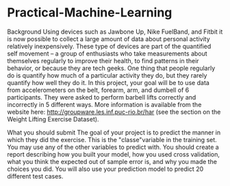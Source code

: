 # Practical-Machine-Learning

Background
Using devices such as Jawbone Up, Nike FuelBand, and Fitbit it is now possible to collect a large amount of data
about personal activity relatively inexpensively. These type of devices are part of the quantified self movement
– a group of enthusiasts who take measurements about themselves regularly to improve their health, to find patterns
in their behavior, or because they are tech geeks. One thing that people regularly do is quantify how much of a 
particular activity they do, but they rarely quantify how well they do it. In this project, your goal will be to 
use data from accelerometers on the belt, forearm, arm, and dumbell of 6 participants. They were asked to perform 
barbell lifts correctly and incorrectly in 5 different ways. More information is available from the website
here: http://groupware.les.inf.puc-rio.br/har (see the section on the Weight Lifting Exercise Dataset).

What you should submit
The goal of your project is to predict the manner in which they did the exercise. This is the "classe"variable
in the training set. You may use any of the other variables to predict with. You should create a report describing
how you built your model, how you used cross validation, what you think the expected out of sample error is, and why
you made the choices you did. You will also use your prediction model to predict 20 different test cases.
